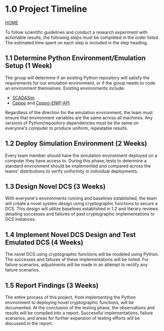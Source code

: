 # 1.0 Project Timeline
[HOME](https://github.com/adamspanier/Distributed-Systems-Security)

To follow scientific guidelines and conduct a research experiment with actionable results, the following steps must be completed in the order listed. The estimated time spent on each step is included in the step heading.

## 1.1 Determine Python Environment/Emulation Setup (1 Week)

The group will determine if an existing Python repository will satisfy the requirements for our emulation environment, or if the group needs to code an environment themselves. Existing environments include:
- [SCADASim](https://github.com/cmu-sei/SCADASim)
- [Cpppo](https://github.com/pjkundert/cpppo) and [Cpppo-ENIP-API](https://hardconsulting.com/products/6-cpppo-enip-api)

Regardless of the direction for the emulation environment, the team must ensure that environment variables are the same across all machines. Any versions of Python/repository dependencies must be the same on everyone's computer to produce uniform, repeatable results.

## 1.2 Deploy Simulation Environment (2 Weeks)

Every team member should have the simulation environment deployed on a computer they have access to. During this phase, tests to determine a standard environment should be implemented and compared across the teams' distributions to verify uniformity in individual deployments. 

## 1.3 Design Novel DCS (3 Weeks)

With everyone's environments running and baselines established, the team will create a novel system design using cryptographic functions to secure a DCS. This design will utilize baselines established in 1.2 and literary reviews detailing successes and failures of past cryptographic implementations to DCS instances.

## 1.4 Implement Novel DCS Design and Test Emulated DCS (4 Weeks)

The novel DCS using cryptographic functions will be modeled using Python. The successes and failures of these implementations will be noted. For failure scenarios, adjustments will be made in an attempt to rectify any failure scenarios.

## 1.5 Report Findings (3 Weeks)

The entire process of this project, from implementing the Python environment to deploying novel cryptographic functions, will be documented. At the conclusion of the testing phase, the observations and results will be compiled into a report. Successful implementations, failure scenarios, and areas for further expansion of testing efforts will be discussed in the report.
